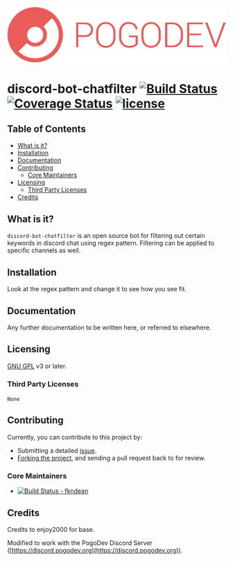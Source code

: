 [![POGODEV](https://github.com/pogodevorg/assets/blob/master/public/img/logo-github.png?raw=true)](https://pogodev.org)

# discord-bot-chatfilter [![Build Status](https://img.shields.io/travis/pogodevorg/discord-bot-chatfilter/master.svg)](https://img.shields.io/travis/pogodevorg/discord-bot-chatfilter) [![Coverage Status](https://coveralls.io/repos/github/pogodevorg/discord-bot-chatfilter/badge.svg?branch=master)](https://coveralls.io/github/pogodevorg/discord-bot-chatfilter?branch=master) [![license](https://img.shields.io/github/license/pogodevorg/discord-bot-chatfilter.svg?maxAge=2592000?style=flat-square)](#)

## Table of Contents
* [What is it?](#what-is-it)
* [Installation](#installation)
* [Documentation](#documentation)
* [Contributing](#contributing)
  * [Core Maintainers](#core-maintainers)
* [Licensing](#licensing)
  * [Third Party Licenses](#third-party-licenses)
* [Credits](#credits)

## What is it?
`discord-bot-chatfilter` is an open source bot for filtering out certain keywords in discord chat using regex pattern.
Filtering can be applied to specific channels as well.

## Installation
Look at the regex pattern and change it to see how you see fit.

## Documentation
Any further documentation to be written here, or referred to elsewhere.

## Licensing
[GNU GPL](https://github.com/pogodevorg/discord-bot-chatfilter/blob/master/LICENSE) v3 or later.

### Third Party Licenses
    None

## Contributing
Currently, you can contribute to this project by:
* Submitting a detailed [issue](https://github.com/pogodevorg/discord-bot-chatfilter/issues/new).
* [Forking the project](https://github.com/pogodevorg/discord-bot-chatfilter/fork), and sending a pull request back to for review.

### Core Maintainers

* [![Build Status](https://github.com/fkndean.png?size=36) - fkndean](https://github.com/fkndean)

## Credits
Credits to enjoy2000 for base.

Modified to work with the PogoDev Discord Server ([https://discord.pogodev.org](https://discord.pogodev.org)).
